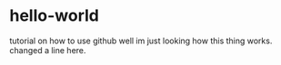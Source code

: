 # hello-world
tutorial on how to use github
well im just looking how this thing works.
changed a line here.
